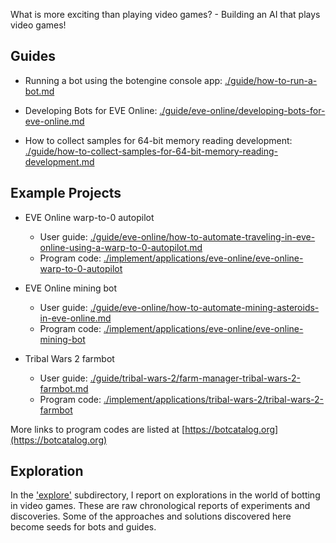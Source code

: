 What is more exciting than playing video games? - Building an AI that plays video games!

## Guides

+ Running a bot using the botengine console app: [./guide/how-to-run-a-bot.md](./guide/how-to-run-a-bot.md)

+ Developing Bots for EVE Online: [./guide/eve-online/developing-bots-for-eve-online.md](./guide/eve-online/developing-bots-for-eve-online.md)

+ How to collect samples for 64-bit memory reading development: [./guide/how-to-collect-samples-for-64-bit-memory-reading-development.md](./guide/how-to-collect-samples-for-64-bit-memory-reading-development.md)

## Example Projects

+ EVE Online warp-to-0 autopilot
  + User guide: [./guide/eve-online/how-to-automate-traveling-in-eve-online-using-a-warp-to-0-autopilot.md](./guide/eve-online/how-to-automate-traveling-in-eve-online-using-a-warp-to-0-autopilot.md)
  + Program code: [./implement/applications/eve-online/eve-online-warp-to-0-autopilot](./implement/applications/eve-online/eve-online-warp-to-0-autopilot)

+ EVE Online mining bot
  + User guide: [./guide/eve-online/how-to-automate-mining-asteroids-in-eve-online.md](./guide/eve-online/how-to-automate-mining-asteroids-in-eve-online.md)
  + Program code: [./implement/applications/eve-online/eve-online-mining-bot](./implement/applications/eve-online/eve-online-mining-bot)

+ Tribal Wars 2 farmbot
  + User guide: [./guide/tribal-wars-2/farm-manager-tribal-wars-2-farmbot.md](./guide/tribal-wars-2/farm-manager-tribal-wars-2-farmbot.md)
  + Program code: [./implement/applications/tribal-wars-2/tribal-wars-2-farmbot](./implement/applications/tribal-wars-2/tribal-wars-2-farmbot)


More links to program codes are listed at [https://botcatalog.org](https://botcatalog.org)

## Exploration

In the ['explore'](./explore) subdirectory, I report on explorations in the world of botting in video games. These are raw chronological reports of experiments and discoveries. Some of the approaches and solutions discovered here become seeds for bots and guides.
